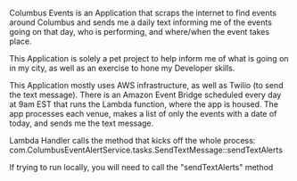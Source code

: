 Columbus Events is an Application that scraps the internet to find events around Columbus and sends me a daily text informing me of the events going on that day, who is performing, and where/when the event takes place.

This Application is solely a pet project to help inform me of what is going on in my city, as well as an exercise to hone my Developer skills.

This Application mostly uses AWS infrastructure, as well as Twilio (to send the text message). There is an Amazon Event Bridge scheduled every day at 9am EST that runs the Lambda function, where the app is housed. The app processes each venue, makes a list of only the events with a date of today, and sends me the text message.

Lambda Handler calls the method that kicks off the whole process:
com.ColumbusEventAlertService.tasks.SendTextMessage::sendTextAlerts

If trying to run locally, you will need to call the "sendTextAlerts" method